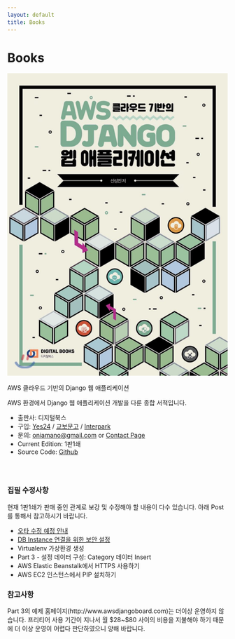 ```yaml
---
layout: default
title: Books
---
```


 <h1 class="pageTitle">Books</h1>
<div class="book">
	<div class="bookImage">
		<img src="/assets/img/books1.jpg" />
	</div>
	<div class="bookContent">
	<p class="intro">AWS 클라우드 기반의 Django 웹 애플리케이션</p>
	<p>AWS 환경에서 Django 웹 애플리케이션 개발을 다룬 종합 서적입니다.</p>
	<ul><li>출판사: 디지털북스</li>
	<li>구입: <a href="//www.yes24.com/Product/Goods/78572342?scode=032&OzSrank=3">Yes24</a> / <a href="//www.kyobobook.co.kr/product/detailViewKor.laf?ejkGb=KOR&mallGb=KOR&barcode=9788960882720&orderClick=LAG&Kc=">교보문고</a>
	/ <a href="//book.interpark.com/product/BookDisplay.do?_method=detail&sc.shopNo=0000400000&sc.prdNo=316045261&sc.saNo=003002001&bid1=search&bid2=product&bid3=title&bid4=001">Interpark</a></li>
	<li>문의: <a href="mailto:oniamano@gmail.com">oniamano@gmail.com</a> or <a href="contact">Contact Page</a></li>
	<li> Current Edition: 1판1쇄</li>
	<li> Source Code: <a href="//www.github.com/amanokaze/awsdjango-books">Github</a></li></ul>
	</div>
</div>
<h3>&nbsp;</h3>
<h3>집필 수정사항</h3>
<p>현재 1판1쇄가 판매 중인 관계로 보강 및 수정해야 할 내용이 다수 있습니다. 아래 Post를 통해서 참고하시기 바랍니다.</p>
<ul>
	<li><a href="/blog/오타-수정-예정-안내/">오타 수정 예정 안내</a></li>
	<li><a href="/blog/DB-Instance-연결을-위한-보안-설정/">DB Instance 연결을 위한 보안 설정</a></li>
	<li>Virtualenv 가상환경 생성</li>
	<li>Part 3 - 설정 데이터 구성: Category 데이터 Insert</li>
	<li>AWS Elastic Beanstalk에서 HTTPS 사용하기</li>
	<li>AWS EC2 인스턴스에서 PIP 설치하기</li>
</ul>
<h3>참고사항</h3>
<p>Part 3의 예제 홈페이지(http://www.awsdjangoboard.com)는 더이상 운영하지 않습니다. 프리티어 사용 기간이 지나서 월 $28~$80 사이의 비용을 지불해야 하기 때문에 더 이상 운영이 어렵다 판단하였으니 양해 바랍니다.</p>
